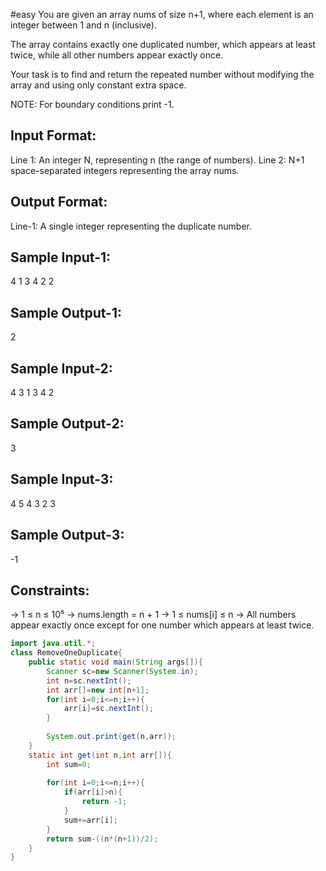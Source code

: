 #easy 
You are given an array nums of size n+1, 
where each element is an integer between 1 and n (inclusive).

The array contains exactly one duplicated number, 
which appears at least twice, while all other numbers appear exactly once.

Your task is to find and return the repeated number without modifying the array 
and using only constant extra space.

NOTE: For boundary conditions print -1.

Input Format:
-------------
Line 1: An integer N, representing n (the range of numbers).
Line 2: N+1 space-separated integers representing the array nums.

Output Format:
--------------
Line-1: A single integer representing the duplicate number.

Sample Input-1:
---------------
4
1 3 4 2 2

Sample Output-1:
----------------
2

Sample Input-2:
---------------
4
3 1 3 4 2

Sample Output-2:
----------------
3

Sample Input-3:
---------------
4
5 4 3 2 3

Sample Output-3:
---------------
-1

Constraints:
-------------
-> 1 ≤ n ≤ 10⁵
-> nums.length = n + 1
-> 1 ≤ nums[i] ≤ n
-> All numbers appear exactly once except for one number which appears at least twice.

```java
import java.util.*;
class RemoveOneDuplicate{
    public static void main(String args[]){
        Scanner sc=new Scanner(System.in);
        int n=sc.nextInt();
        int arr[]=new int[n+1];
        for(int i=0;i<=n;i++){
            arr[i]=sc.nextInt();
        }
        
        System.out.print(get(n,arr));
    }
    static int get(int n,int arr[]){
        int sum=0;
        
        for(int i=0;i<=n;i++){
            if(arr[i]>n){
                return -1;
            }
            sum+=arr[i];
        }
        return sum-((n*(n+1))/2);
    }
}
```